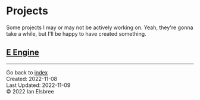 # Projects

Some projects I may or may not be actively working on. Yeah, they're gonna take a while, but I'll be happy to have created something.

## [E Engine]

---
Go back to [index]  
Created: 2022-11-08  
Last Updated: 2022-11-09  
© 2022 Ian Elsbree  

[E Engine]: <E Engine> "E Engine"
[index]: index "Home Page"
